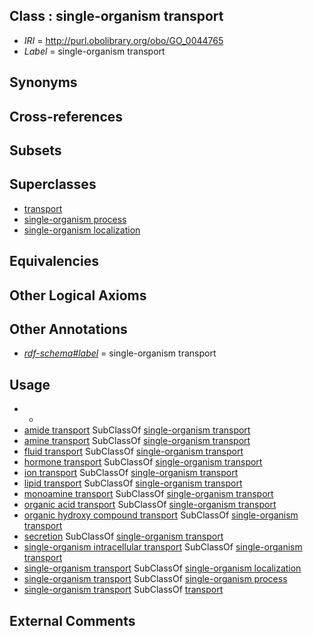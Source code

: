 
## Class : single-organism transport

 * *IRI* = http://purl.obolibrary.org/obo/GO_0044765
 * *Label* = single-organism transport

## Synonyms


## Cross-references


## Subsets


## Superclasses

 * [transport](../../GO/10/GO_0006810.md)
 * [single-organism process](../../GO/99/GO_0044699.md)
 * [single-organism localization](../../GO/78/GO_1902578.md)

## Equivalencies


## Other Logical Axioms


## Other Annotations

 * *[rdf-schema#label](../../el/rdf-schema#label.md)* = single-organism transport

## Usage

 * -
 * [amide transport](../../GO/86/GO_0042886.md) SubClassOf [single-organism transport](../../GO/65/GO_0044765.md)
 * [amine transport](../../GO/37/GO_0015837.md) SubClassOf [single-organism transport](../../GO/65/GO_0044765.md)
 * [fluid transport](../../GO/44/GO_0042044.md) SubClassOf [single-organism transport](../../GO/65/GO_0044765.md)
 * [hormone transport](../../GO/14/GO_0009914.md) SubClassOf [single-organism transport](../../GO/65/GO_0044765.md)
 * [ion transport](../../GO/11/GO_0006811.md) SubClassOf [single-organism transport](../../GO/65/GO_0044765.md)
 * [lipid transport](../../GO/69/GO_0006869.md) SubClassOf [single-organism transport](../../GO/65/GO_0044765.md)
 * [monoamine transport](../../GO/44/GO_0015844.md) SubClassOf [single-organism transport](../../GO/65/GO_0044765.md)
 * [organic acid transport](../../GO/49/GO_0015849.md) SubClassOf [single-organism transport](../../GO/65/GO_0044765.md)
 * [organic hydroxy compound transport](../../GO/50/GO_0015850.md) SubClassOf [single-organism transport](../../GO/65/GO_0044765.md)
 * [secretion](../../GO/03/GO_0046903.md) SubClassOf [single-organism transport](../../GO/65/GO_0044765.md)
 * [single-organism intracellular transport](../../GO/82/GO_1902582.md) SubClassOf [single-organism transport](../../GO/65/GO_0044765.md)
 * [single-organism transport](../../GO/65/GO_0044765.md) SubClassOf [single-organism localization](../../GO/78/GO_1902578.md)
 * [single-organism transport](../../GO/65/GO_0044765.md) SubClassOf [single-organism process](../../GO/99/GO_0044699.md)
 * [single-organism transport](../../GO/65/GO_0044765.md) SubClassOf [transport](../../GO/10/GO_0006810.md)

## External Comments

